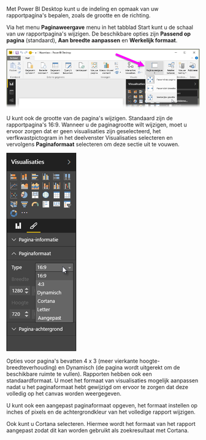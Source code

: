 Met Power BI Desktop kunt u de indeling en opmaak van uw rapportpagina's bepalen, zoals de grootte en de richting.

Via het menu **Paginaweergave** menu in het tabblad Start kunt u de schaal van uw rapportpagina's wijzigen. De beschikbare opties zijn **Passend op pagina** (standaard), **Aan breedte aanpassen** en **Werkelijk formaat**.

![](media/3-11-page-layout-formatting/3-11_1.png)

U kunt ook de grootte van de pagina's wijzigen. Standaard zijn de rapportpagina's 16:9. Wanneer u de paginagrootte wilt wijzigen, moet u ervoor zorgen dat er geen visualisaties zijn geselecteerd, het verfkwastpictogram in het deelvenster Visualisaties selecteren en vervolgens **Paginaformaat** selecteren om deze sectie uit te vouwen.

![](media/3-11-page-layout-formatting/3-11_2.png)

Opties voor pagina's bevatten 4 x 3 (meer vierkante hoogte-breedteverhouding) en Dynamisch (de pagina wordt uitgerekt om de beschikbare ruimte te vullen). Rapporten hebben ook een standaardformaat. U moet het formaat van visualisaties mogelijk aanpassen nadat u het paginaformaat hebt gewijzigd om ervoor te zorgen dat deze volledig op het canvas worden weergegeven.

U kunt ook een aangepast paginaformaat opgeven, het formaat instellen op inches of pixels en de achtergrondkleur van het volledige rapport wijzigen.

Ook kunt u Cortana selecteren. Hiermee wordt het formaat van het rapport aangepast zodat dit kan worden gebruikt als zoekresultaat met Cortana.

